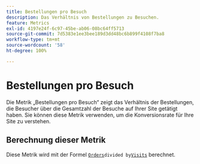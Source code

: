 ```yaml
---
title: Bestellungen pro Besuch
description: Das Verhältnis von Bestellungen zu Besuchen.
feature: Metrics
exl-id: 4197e24f-6c97-45be-ab06-08bc64ff5713
source-git-commit: 7d5383e1ee3bee189d3dd48bc6b899f4108f7ba8
workflow-type: tm+mt
source-wordcount: '58'
ht-degree: 100%

---
```


# Bestellungen pro Besuch

Die Metrik „Bestellungen pro Besuch“ zeigt das Verhältnis der Bestellungen, die Besucher über die Gesamtzahl der Besuche auf Ihrer Site getätigt haben. Sie können diese Metrik verwenden, um die Konversionsrate für Ihre Site zu verstehen.

## Berechnung dieser Metrik

Diese Metrik wird mit der Formel [`Orders`](orders.md)` divided by `[`Visits`](visits.md) berechnet.
